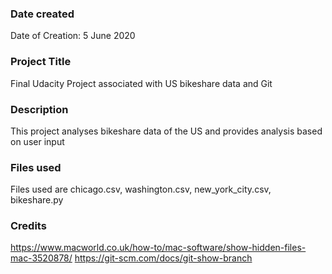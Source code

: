 ### Date created
Date of Creation: 5 June 2020

### Project Title
Final Udacity Project associated with US bikeshare data and Git

### Description
This project analyses bikeshare data of the US and provides analysis based on user input

### Files used
Files used are chicago.csv, washington.csv, new_york_city.csv, bikeshare.py

### Credits
https://www.macworld.co.uk/how-to/mac-software/show-hidden-files-mac-3520878/
https://git-scm.com/docs/git-show-branch
